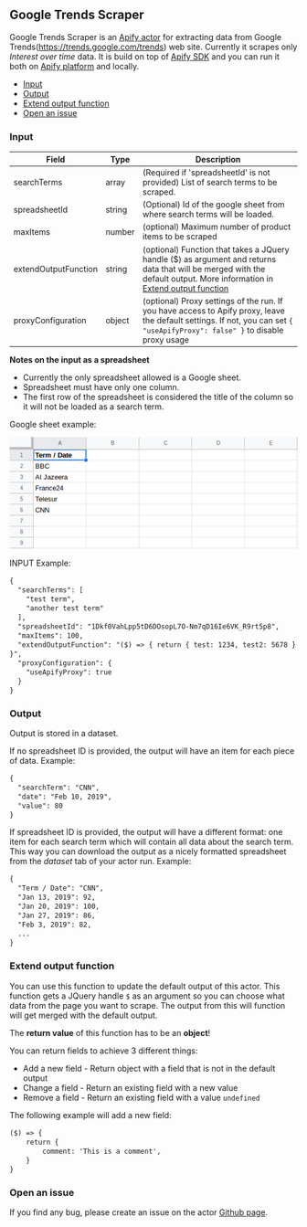 ## Google Trends Scraper

Google Trends Scraper is an [Apify actor](https://apify.com/actors) for extracting data from Google Trends(https://trends.google.com/trends) web site. Currently it scrapes only *Interest over time* data. It is build on top of [Apify SDK](https://sdk.apify.com/) and you can run it both on [Apify platform](https://my.apify.com) and locally.

- [Input](#input)
- [Output](#output)
- [Extend output function](#extend-output-function)
- [Open an issue](#open-an-issue)

### Input

| Field | Type | Description |
| ----- | ---- | ----------- |
| searchTerms | array | (Required if 'spreadsheetId' is not provided) List of search terms to be scraped. |
| spreadsheetId | string | (Optional) Id of the google sheet from where search terms will be loaded. |
| maxItems | number | (optional) Maximum number of product items to be scraped |
| extendOutputFunction | string | (optional) Function that takes a JQuery handle ($) as argument and returns data that will be merged with the default output. More information in [Extend output function](#extend-output-function) |
| proxyConfiguration | object | (optional) Proxy settings of the run. If you have access to Apify proxy, leave the default settings. If not, you can set `{ "useApifyProxy": false" }` to disable proxy usage |

**Notes on the input as a spreadsheet**
- Currently the only spreadsheet allowed is a Google sheet.
- Spreadsheet must have only one column.
- The first row of the spreadsheet is considered the title of the column so it will not be loaded as a search term.

Google sheet example:

![google sheet example](./google-sheet-example.png)

INPUT Example:

```
{
  "searchTerms": [
    "test term",
    "another test term"
  ],
  "spreadsheetId": "1Dkf0VahLpp5tD6DOsopL7O-Nm7qD16Ie6VK_R9rt5p8",
  "maxItems": 100,
  "extendOutputFunction": "($) => { return { test: 1234, test2: 5678 } }",
  "proxyConfiguration": {
    "useApifyProxy": true
  }
}
```

### Output

Output is stored in a dataset.

If no spreadsheet ID is provided, the output will have an item for each piece of data.
Example:
```
{
  "searchTerm": "CNN",
  "date": "‪Feb 10, 2019‬",
  "value": 80
}
```

If spreadsheet ID is provided, the output will have a different format: one item for each search term which will contain all data about the search term. This way you can download the output as a nicely formatted spreadsheet from the *dataset* tab of your actor run.
Example:
```
{
  "Term / Date": "CNN",
  "‪Jan 13, 2019‬": 92,
  "‪Jan 20, 2019‬": 100,
  "‪Jan 27, 2019‬": 86,
  "‪Feb 3, 2019‬": 82,
  ...
}
```

### Extend output function

You can use this function to update the default output of this actor. This function gets a JQuery handle `$` as an argument so you can choose what data from the page you want to scrape. The output from this will function will get merged with the default output.

The **return value** of this function has to be an **object**!

You can return fields to achieve 3 different things:
- Add a new field - Return object with a field that is not in the default output
- Change a field - Return an existing field with a new value
- Remove a field - Return an existing field with a value `undefined`

The following example will add a new field:
```
($) => {
    return {
        comment: 'This is a comment',
    }
}
```

### Open an issue
If you find any bug, please create an issue on the actor [Github page](https://github.com/emastra/actor-google-trends-scraper).
